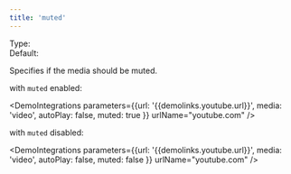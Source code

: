 ```yaml
---
title: 'muted'
--- 
```


Type: <Type children='<boolean>'/><br/>
Default: <Type children='true'/>

Specifies if the media should be muted.

with `muted` enabled:

<DemoIntegrations parameters={{url: '{{demolinks.youtube.url}}', media: 'video', autoPlay: false, muted: true }} urlName="youtube.com" />

with `muted` disabled:

<DemoIntegrations parameters={{url: '{{demolinks.youtube.url}}', media: 'video', autoPlay: false, muted: false }} urlName="youtube.com" />
